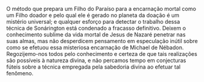 ﻿O método que prepara um Filho do Paraíso para a encarnação mortal como um Filho doador e pelo qual ele é gerado no planeta da doação é um mistério universal; e qualquer esforço para detectar o trabalho dessa técnica de Sonárington está condenado a fracasso definitivo. Deixem o conhecimento sublime da vida mortal de Jesus de Nazaré penetrar nas suas almas, mas não desperdicem pensamento em especulação inútil sobre como se efetuou essa misteriosa encarnação de Michael de Nébadon. Regozijemo-nos todos pelo conhecimento e certeza de que tais realizações são possíveis à natureza divina, e não percamos tempo em conjecturas fúteis sobre a técnica empregada pela sabedoria divina ao efetuar tal fenômeno.